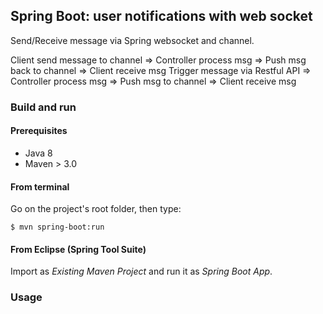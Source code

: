 ## Spring Boot: user notifications with web socket ##
Send/Receive message via Spring websocket and channel.

Client send message to channel => Controller process msg => Push msg back to channel => Client receive msg
Trigger message via Restful API  => Controller process msg => Push msg to channel => Client receive msg


### Build and run


#### Prerequisites

- Java 8
- Maven > 3.0

#### From terminal

Go on the project's root folder, then type:

    $ mvn spring-boot:run

#### From Eclipse (Spring Tool Suite)

Import as *Existing Maven Project* and run it as *Spring Boot App*.


### Usage

